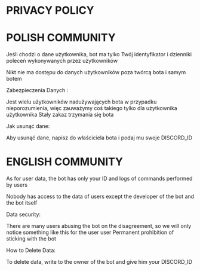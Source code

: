 # PRIVACY POLICY 


# POLISH COMMUNITY 

Jeśli chodzi o dane użytkownika, bot ma tylko Twój identyfikator i dzienniki poleceń wykonywanych przez użytkowników

Nikt nie ma dostępu do danych użytkowników poza twórcą bota i samym botem

Zabezpieczenia Danych :

Jest wielu użytkowników nadużywających bota w przypadku nieporozumienia, więc zauważymy coś takiego tylko dla użytkownika użytkownika Stały zakaz trzymania się bota

Jak usunąć dane:

Aby usunąć dane, napisz do właściciela bota i podaj mu swoje DISCORD_ID

# ENGLISH COMMUNITY

As for user data, the bot has only your ID and logs of commands performed by users

Nobody has access to the data of users except the developer of the bot and the bot itself

Data security:

There are many users abusing the bot on the disagreement, so we will only notice something like this for the user user Permanent prohibition of sticking with the bot

How to Delete Data:

To delete data, write to the owner of the bot and give him your DISCORD_ID
